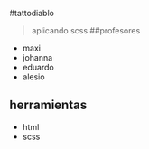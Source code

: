 #tattodiablo
>aplicando scss
##profesores
- maxi
- johanna
- eduardo
- alesio


## herramientas
- html 
- scss
